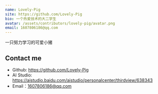 ```yaml
---
name: Lovely-Pig
site: https://github.com/Lovely-Pig
bio: 一个热爱技术的大二学生
avatar: /assets/contributors/lovely-pig/avatar.png
email: 1607806186@qq.com
---
```


一只努力学习的可爱小猪

## Contact me

- Github: <https://github.com/Lovely-Pig>
- AI Studio: <https://aistudio.baidu.com/aistudio/personalcenter/thirdview/638343>
- Email：<1607806186@qq.com>
